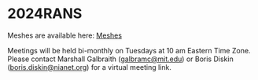 # 2024RANS

Meshes are available here: [Meshes](https://acdl.mit.edu/highfidelitycfdverificationworkshop/)

Meetings will be held bi-monthly on Tuesdays at 10 am Eastern Time Zone. Please contact Marshall Galbraith (galbramc@mit.edu) or Boris Diskin (boris.diskin@nianet.org) for a virtual meeting link.
